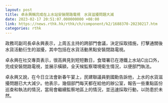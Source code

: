 ```yaml
---
layout: post
title: 卓永興稱完成在上水站安裝閉路電視　水貨滋擾問題大減
date: 2023-02-17 20:51:07.000000000 +08:00
link: https://news.rthk.hk/rthk/ch/component/k2/1688370-20230217.htm
categories: rthk
---
```


政務司副司長卓永興表示，上周五主持的跨部門會議，決定採取措施，打擊通關後水貨活動衍生的滋擾，其中包括在水貨活動黑點安裝閉路電視。

卓永興在社交專頁表示，很高興見到短短數日，食環署已在港鐵上水站C出口外，完成安裝閉路電視，並展示橫額，全天候監察環境衛生情況，以便部門執法。

卓永興又說，在今日立法會新春午宴上，民建聯議員劉國勳告訴他，上水的水貨滋擾問題已大大減少。他表示，幾個部門每天都在給他的辦公室，報告一些重點區份巡查和執法的情況，當局會繼續監察地區上的情況，並迅速採取行動，以防患於未然。
